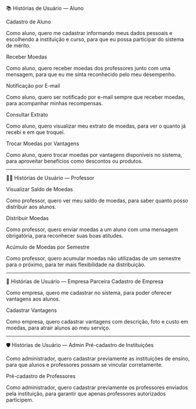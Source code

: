 📚 Histórias de Usuário — Aluno

Cadastro de Aluno

Como aluno, quero me cadastrar informando meus dados pessoais e escolhendo a instituição e curso, para que eu possa participar do sistema de mérito.

Receber Moedas

Como aluno, quero receber moedas dos professores junto com uma mensagem, para que eu me sinta reconhecido pelo meu desempenho.

Notificação por E-mail

Como aluno, quero ser notificado por e-mail sempre que receber moedas, para acompanhar minhas recompensas.

Consultar Extrato

Como aluno, quero visualizar meu extrato de moedas, para ver o quanto já recebi e em que troquei.

Trocar Moedas por Vantagens

Como aluno, quero trocar moedas por vantagens disponíveis no sistema, para aproveitar benefícios como descontos ou produtos.

------------------------------------------------------------------------------------------------------------------
👨‍🏫 Histórias de Usuário — Professor

Visualizar Saldo de Moedas

Como professor, quero ver meu saldo de moedas, para saber quanto posso distribuir aos alunos.

Distribuir Moedas

Como professor, quero enviar moedas a um aluno com uma mensagem obrigatória, para reconhecer suas boas atitudes.

Acúmulo de Moedas por Semestre

Como professor, quero acumular moedas não utilizadas de um semestre para o próximo, para ter mais flexibilidade na distribuição.

------------------------------------------------------------------------------------------------------------------
🏢 Histórias de Usuário — Empresa Parceira
Cadastro de Empresa

Como empresa, quero me cadastrar no sistema, para poder oferecer vantagens aos alunos.

Cadastrar Vantagens

Como empresa, quero cadastrar vantagens com descrição, foto e custo em moedas, para atrair alunos ao meu serviço.

------------------------------------------------------------------------------------------------------------------
🛡️ Histórias de Usuário — Admin
Pré-cadastro de Instituições

Como administrador, quero cadastrar previamente as instituições de ensino, para que alunos e professores possam se vincular corretamente.

Pré-cadastro de Professores

Como administrador, quero cadastrar previamente os professores enviados pela instituição, para garantir que apenas professores autorizados participem.
